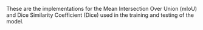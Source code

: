 These are the implementations for the Mean Intersection Over Union (mIoU) and Dice Similarity Coefficient (Dice) used in the training and testing of the model.
